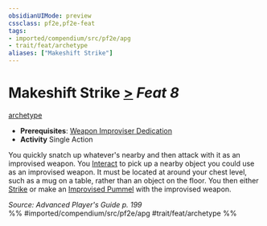 ```yaml
---
obsidianUIMode: preview
cssclass: pf2e,pf2e-feat
tags:
- imported/compendium/src/pf2e/apg
- trait/feat/archetype
aliases: ["Makeshift Strike"]
---
```

# Makeshift Strike  [>](chapter-9-playing-the-game.md#Actions "Single Action") *Feat 8*  
[archetype](archetype.md)  

- **Prerequisites**: [Weapon Improviser Dedication](weapon-improviser-dedication-apg.md)
- **Activity** Single Action

You quickly snatch up whatever's nearby and then attack with it as an improvised weapon. You [Interact](interact.md) to pick up a nearby object you could use as an improvised weapon. It must be located at around your chest level, such as a mug on a table, rather than an object on the floor. You then either [Strike](strike.md) or make an [Improvised Pummel](improvised-pummel-apg.md) with the improvised weapon.

*Source: Advanced Player's Guide p. 199*  
%% #imported/compendium/src/pf2e/apg #trait/feat/archetype %%